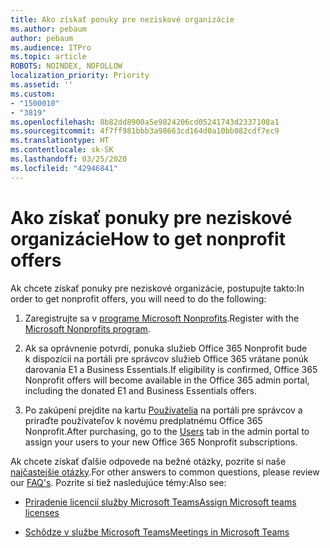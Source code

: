 ```yaml
---
title: Ako získať ponuky pre neziskové organizácie
ms.author: pebaum
author: pebaum
ms.audience: ITPro
ms.topic: article
ROBOTS: NOINDEX, NOFOLLOW
localization_priority: Priority
ms.assetid: ''
ms.custom:
- "1500010"
- "3819"
ms.openlocfilehash: 8b82dd8900a5e9824206cd05241743d2337108a1
ms.sourcegitcommit: 4f7ff981bbb3a98663cd164d0a10bb082cdf7ec9
ms.translationtype: HT
ms.contentlocale: sk-SK
ms.lasthandoff: 03/25/2020
ms.locfileid: "42946841"
---
```

# <a name="how-to-get-nonprofit-offers"></a><span data-ttu-id="a8076-102">Ako získať ponuky pre neziskové organizácie</span><span class="sxs-lookup"><span data-stu-id="a8076-102">How to get nonprofit offers</span></span>

<span data-ttu-id="a8076-103">Ak chcete získať ponuky pre neziskové organizácie, postupujte takto:</span><span class="sxs-lookup"><span data-stu-id="a8076-103">In order to get nonprofit offers, you will need to do the following:</span></span>

1. <span data-ttu-id="a8076-104">Zaregistrujte sa v [programe Microsoft Nonprofits](https://go.microsoft.com/fwlink/p/?linkid=2008962).</span><span class="sxs-lookup"><span data-stu-id="a8076-104">Register with the [Microsoft Nonprofits program](https://go.microsoft.com/fwlink/p/?linkid=2008962).</span></span>

2. <span data-ttu-id="a8076-105">Ak sa oprávnenie potvrdí, ponuka služieb Office 365 Nonprofit bude k dispozícii na portáli pre správcov služieb Office 365 vrátane ponúk darovania E1 a Business Essentials.</span><span class="sxs-lookup"><span data-stu-id="a8076-105">If eligibility is confirmed, Office 365 Nonprofit offers will become available in the Office 365 admin portal, including the donated E1 and Business Essentials offers.</span></span>

3. <span data-ttu-id="a8076-106">Po zakúpení prejdite na kartu [Používatelia](https://admin.microsoft.com/Adminportal/Home#/users) na portáli pre správcov a priraďte používateľov k novému predplatnému Office 365 Nonprofit.</span><span class="sxs-lookup"><span data-stu-id="a8076-106">After purchasing, go to the [Users](https://admin.microsoft.com/Adminportal/Home#/users) tab in the admin portal to assign your users to your new Office 365 Nonprofit subscriptions.</span></span>

<span data-ttu-id="a8076-107">Ak chcete získať ďalšie odpovede na bežné otázky, pozrite si naše [najčastejšie otázky](https://www.microsoft.com/microsoft-365/nonprofit/office-365-nonprofit#coreui-heading-67lnrlz).</span><span class="sxs-lookup"><span data-stu-id="a8076-107">For other answers to common questions, please review our [FAQ's](https://www.microsoft.com/microsoft-365/nonprofit/office-365-nonprofit#coreui-heading-67lnrlz).</span></span> <span data-ttu-id="a8076-108">Pozrite si tiež nasledujúce témy:</span><span class="sxs-lookup"><span data-stu-id="a8076-108">Also see:</span></span>

- [<span data-ttu-id="a8076-109">Priradenie licencií služby Microsoft Teams</span><span class="sxs-lookup"><span data-stu-id="a8076-109">Assign Microsoft teams licenses</span></span>](https://docs.microsoft.com/MicrosoftTeams/assign-teams-licenses)

- [<span data-ttu-id="a8076-110">Schôdze v službe Microsoft Teams</span><span class="sxs-lookup"><span data-stu-id="a8076-110">Meetings in Microsoft Teams</span></span>](https://docs.microsoft.com/MicrosoftTeams/tutorial-meetings-in-teams)